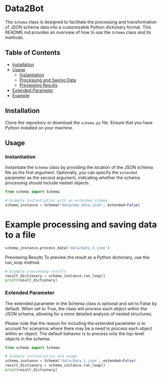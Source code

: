 # Data2Bot
The `Schema` class is designed to facilitate the processing and transformation of JSON schema data into a customizable Python dictionary format. This README.md provides an overview of how to use the `Schema` class and its methods.

## Table of Contents

- [Installation](#installation)
- [Usage](#usage)
    - [Instantiation](#instantiation)
    - [Processing and Saving Data](#processing-and-saving-data)
    - [Previewing Results](#previewing-results)
- [Extended Parameter](#extended-parameter)
- [Example](#example)


## Installation

Clone the repository or download the `schema.py` file. Ensure that you have Python installed on your machine.

## Usage

### Instantiation

Instantiate the `Schema` class by providing the location of the JSON schema file as the first argument. Optionally, you can specify the `extended` parameter as the second argument, indicating whether the schema processing should include nested objects. 

```python
from schema import Schema

# Example instantiation with an extended schema
schema_instance = Schema("data/new_data.json", extended=False)
```

# Example processing and saving data to a file
```python
schema_instance.process_data('data/data_2.json')
```
Previewing Results
To preview the result as a Python dictionary, use the run_loop method.
```python
# Example previewing results
result_dictionary = schema_instance.run_loop()
print(result_dictionary)
```
### Extended Parameter
The extended parameter in the Schema class is optional and set to False by default. When set to True, the class will process each object within the JSON schema, allowing for a more detailed analysis of nested structures.

Please note that the reason for including the extended parameter is to account for scenarios where there may be a need to process each object within an object. The default behavior is to process only the top-level objects in the schema.

```python
from schema import Schema

# Example instantiation and usage
schema_instance = Schema('data/data_1.json', extended=False)
result_dictionary = schema_instance.run_loop()
print(result_dictionary)
```
